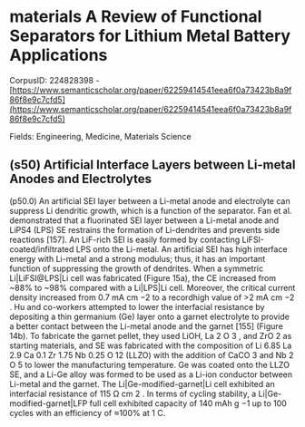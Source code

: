 # materials A Review of Functional Separators for Lithium Metal Battery Applications

CorpusID: 224828398 - [https://www.semanticscholar.org/paper/62259414541eea6f0a73423b8a9f86f8e9c7cfd5](https://www.semanticscholar.org/paper/62259414541eea6f0a73423b8a9f86f8e9c7cfd5)

Fields: Engineering, Medicine, Materials Science

## (s50) Artificial Interface Layers between Li-metal Anodes and Electrolytes
(p50.0) An artificial SEI layer between a Li-metal anode and electrolyte can suppress Li dendritic growth, which is a function of the separator. Fan et al. demonstrated that a fluorinated SEI layer between a Li-metal anode and LiPS4 (LPS) SE restrains the formation of Li-dendrites and prevents side reactions [157]. An LiF-rich SEI is easily formed by contacting LiFSI-coated/infiltrated LPS onto the Li-metal. An artificial SEI has high interface energy with Li-metal and a strong modulus; thus, it has an important function of suppressing the growth of dendrites. When a symmetric Li|LiFSI@LPS|Li cell was fabricated (Figure 15a), the CE increased from ~88% to ~98% compared with a Li|LPS|Li cell. Moreover, the critical current density increased from 0.7 mA cm −2 to a recordhigh value of >2 mA cm −2 . Hu and co-workers attempted to lower the interfacial resistance by depositing a thin germanium (Ge) layer onto a garnet electrolyte to provide a better contact between the Li-metal anode and the garnet [155] (Figure 14b). To fabricate the garnet pellet, they used LiOH, La 2 O 3 , and ZrO 2 as starting materials, and SE was fabricated with the composition of Li 6.85 La 2.9 Ca 0.1 Zr 1.75 Nb 0.25 O 12 (LLZO) with the addition of CaCO 3 and Nb 2 O 5 to lower the manufacturing temperature. Ge was coated onto the LLZO SE, and a Li-Ge alloy was formed to be used as a Li-ion conductor between Li-metal and the garnet. The Li|Ge-modified-garnet|Li cell exhibited an interfacial resistance of 115 Ω cm 2 . In terms of cycling stability, a Li|Ge-modified-garnet|LFP full cell exhibited capacity of 140 mAh g −1 up to 100 cycles with an efficiency of ≈100% at 1 C.
